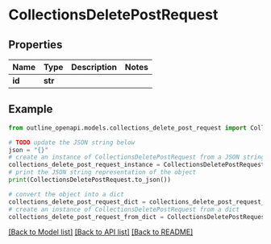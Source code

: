 # CollectionsDeletePostRequest


## Properties

Name | Type | Description | Notes
------------ | ------------- | ------------- | -------------
**id** | **str** |  | 

## Example

```python
from outline_openapi.models.collections_delete_post_request import CollectionsDeletePostRequest

# TODO update the JSON string below
json = "{}"
# create an instance of CollectionsDeletePostRequest from a JSON string
collections_delete_post_request_instance = CollectionsDeletePostRequest.from_json(json)
# print the JSON string representation of the object
print(CollectionsDeletePostRequest.to_json())

# convert the object into a dict
collections_delete_post_request_dict = collections_delete_post_request_instance.to_dict()
# create an instance of CollectionsDeletePostRequest from a dict
collections_delete_post_request_from_dict = CollectionsDeletePostRequest.from_dict(collections_delete_post_request_dict)
```
[[Back to Model list]](../README.md#documentation-for-models) [[Back to API list]](../README.md#documentation-for-api-endpoints) [[Back to README]](../README.md)



